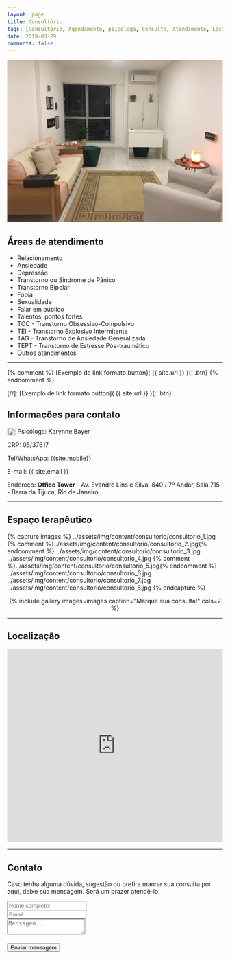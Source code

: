 ```yaml
---
layout: page
title: Consultório
tags: [Consultório, Agendamento, psicóloga, Consulta, Atendimento, Localização]
date: 2019-03-29
comments: false
---
```


![Foto](../assets/img/content/consultorio/consultorio_1.jpg)  

## Áreas de atendimento

* Relacionamento
* Ansiedade
* Depressão
* Transtorno ou Síndrome de Pânico
* Transtorno Bipolar
* Fobia
* Sexualidade
* Falar em público
* Talentos, pontos fortes
* TOC - Transtorno Obsessivo-Compulsivo
* TEI - Transtorno Explosivo Intermitente
* TAG - Transtorno de Ansiedade Generalizada
* TEPT - Transtorno de Estresse Pós-traumático
* Outros atendimentos

---

{% comment %}
[Exemplo de link formato button]( {{ site.url }} ){: .btn}
{% endcomment %}

[//]: [Exemplo de link formato button]( {{ site.url }} ){: .btn}

## Informações para contato

<img style="width: 20px; height: 18px;float: left;" src="{{ site.url }}/favicon-psicologia-50x50.png">&nbsp;Psicóloga: Karynne Bayer

<i class="fas fa-brain fa-lg"></i> CRP: 05/37617

<i class="fab fa-whatsapp fa-lg"></i> Tel/WhatsApp: {{site.mobile}}

<i class="fas fa-envelope fa-lg"></i> E-mail: {{ site.email }}

<i class="fas fa-map-marker-alt fa-lg"></i> Endereço: **Office Tower** - Av. Evandro Lins e Silva, 840 / 7º Andar, Sala 715 - Barra da Tijuca, Rio de Janeiro

---

## Espaço terapêutico

{% capture images %}
    ../assets/img/content/consultorio/consultorio_1.jpg
    {% comment %}../assets/img/content/consultorio/consultorio_2.jpg{% endcomment %}
    ../assets/img/content/consultorio/consultorio_3.jpg
    ../assets/img/content/consultorio/consultorio_4.jpg
    {% comment %}../assets/img/content/consultorio/consultorio_5.jpg{% endcomment %}
    ../assets/img/content/consultorio/consultorio_6.jpg
    ../assets/img/content/consultorio/consultorio_7.jpg
    ../assets/img/content/consultorio/consultorio_8.jpg
{% endcapture %}
<div style="text-align: center;">{% include gallery images=images caption="Marque sua consulta!" cols=2 %}</div>

---

## Localização

<iframe src="https://www.google.com/maps/embed?pb=!1m18!1m12!1m3!1d486.36577377518364!2d-43.32650881377901!3d-23.003743731981494!2m3!1f0!2f0!3f0!3m2!1i1024!2i768!4f13.1!3m3!1m2!1s0x9bd0a6cce79395%3A0x187f417d257fc2b3!2sOffice+Tower!5e0!3m2!1spt-BR!2sbr!4v1554051902313!5m2!1spt-BR!2sbr" width="100%" height="450" frameborder="0" style="border:0" allowfullscreen></iframe>

---

## Contato

<p>Caso tenha alguma dúvida, sugestão ou prefira marcar sua consulta por aqui, deixe sua mensagem. Será um prazer atendê-lo.</p>

<form method="post" action="https://formspree.io/{{ site.email }}">
  <div class="row">
    <div class="6u 12u$(mobile)"><input type="text" name="Nome" placeholder="Nome completo: " /></div>
    <div class="6u$ 12u$(mobile)"><input type="text" name="Email" placeholder="Email: " /></div>
    <div class="12u$">
      <textarea name="Mensagem" placeholder="Mensagem..."></textarea>
    </div>
    <div class="12u$">
      <br>  
      <input type="submit" value="Enviar mensagem" />
    </div>
  </div>
</form>